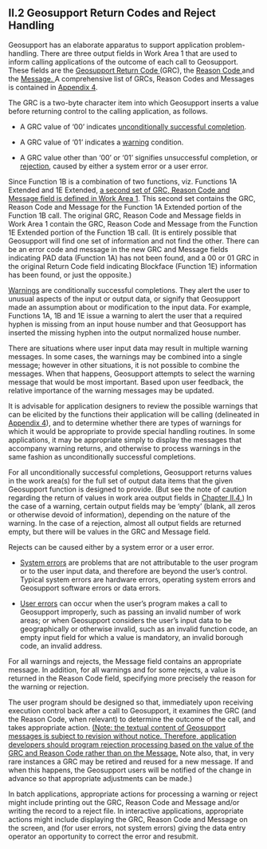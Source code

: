 <h2>II.2 Geosupport Return Codes and Reject Handling</h2>

Geosupport has an elaborate apparatus to support application problem-handling.  There are three output fields in Work Area 1 that are used to inform calling applications of the outcome of each call to Geosupport.  These fields are the <u> Geosupport Return Code </u> (GRC), the <u> Reason Code </u> and the <u> Message. </u>  A comprehensive list of GRCs, Reason Codes and Messages is contained in [Appendix 4](/appendices/appendix04/).

The GRC is a two-byte character item into which Geosupport inserts a value before returning control to the calling application, as follows.

* A GRC value of ‘00’ indicates <u>unconditionally successful completion</u>.

* A GRC value of ‘01’ indicates a <u>warning</u> condition.

* A GRC value other than ‘00’ or ‘01’ signifies unsuccessful completion, or <u>rejection</u>, caused by either a system error or a user error.


Since Function 1B is a combination of two functions, viz. Functions 1A Extended and 1E Extended, <u>a second set of GRC, Reason Code and Message field is defined in Work Area 1</u>.  This second set contains the GRC, Reason Code and Message for the Function 1A Extended portion of the Function 1B call. The original GRC, Reason Code and Message fields in Work Area 1 contain the GRC, Reason Code and Message from the Function 1E Extended portion of the Function 1B call.  (It is entirely possible that Geosupport will find one set of information and not find the other.  There can be an error code and message in the new GRC and Message fields indicating PAD data (Function 1A) has not been found, and a 00 or 01 GRC in the original Return Code field indicating Blockface (Function 1E) information has been found, or just the opposite.)

<u>Warnings</u> are conditionally successful completions.  They alert the user to unusual aspects of the input or output data, or signify that Geosupport made an assumption about or modification to the input data.  For example, Functions 1A, 1B and 1E issue a warning to alert the user that a required hyphen is missing from an input house number and that Geosupport has inserted the missing hyphen into the output normalized house number.

There are situations where user input data may result in multiple warning messages.  In some cases, the warnings may be combined into a single message; however in other situations, it is not possible to combine the messages.  When that happens, Geosupport attempts to select the warning message that would be most important.  Based upon user feedback, the relative importance of the warning messages may be  updated.

It is advisable for application designers to review the possible warnings that can be elicited by the functions their application will be calling (delineated in [Appendix 4](/appendices/appendix04/)), and to determine whether there are types of warnings for which it would be appropriate to provide special handling routines.  In some applications, it may be appropriate simply to display the messages that accompany warning returns, and otherwise to process warnings in the same fashion as unconditionally successful completions.  

For all unconditionally successful completions, Geosupport returns values in the work area(s) for the full set of output data items that the given Geosupport function is designed to provide.  (But see the note of caution regarding the return of values in work area output fields in [Chapter II.4.](/chapters/chapterII/section04))  In the case of a warning, certain output fields may be ‘empty’ (blank, all zeros or otherwise devoid of information), depending on the nature of the warning.  In the case of a rejection, almost all output fields are returned empty, but there will be values in the GRC and Message field.  

Rejects can be caused either by a system error or a user error.

* <u>System errors</u> are problems that are not attributable to the user program or to the user input data, and therefore are beyond the user’s control.  Typical system errors are hardware errors, operating system errors and Geosupport software errors or data errors.

* <u>User errors</u> can occur when the user’s program makes a call to Geosupport improperly, such as passing an invalid number of work areas; or when Geosupport considers the user’s input data to be geographically or otherwise invalid, such as an invalid function code, an empty input field for which a value is mandatory, an invalid borough code, an invalid address.  

For all warnings and rejects, the Message field contains an appropriate message.  In addition, for all warnings and for some rejects, a value is returned in the Reason Code field, specifying more precisely the reason for the warning or rejection.

The user program should be designed so that, immediately upon receiving execution control back after a call to Geosupport, it examines the GRC (and the Reason Code, when relevant) to determine the outcome of the call, and takes appropriate action.  <u>(Note:  the textual content of Geosupport messages is subject to revision without notice.  Therefore, application developers should program rejection processing based on the value of the GRC and Reason Code rather than on the Message.</u>  Note also, that, in very rare instances a GRC may be retired and reused for a new message.  If and when this happens, the Geosupport users will be notified of the change in advance so that appropriate adjustments can be made.)  

In batch applications, appropriate actions for processing a warning or reject might include printing out the GRC, Reason Code and Message and/or writing the record to a reject file.  In interactive applications, appropriate actions might include displaying the GRC, Reason Code and Message on the screen, and (for user errors, not system errors) giving the data entry operator an opportunity to correct the error and resubmit.
